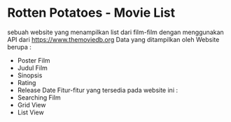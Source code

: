 # Rotten Potatoes - Movie List
sebuah website yang menampilkan list dari film-film dengan menggunakan API dari https://www.themoviedb.org
Data yang ditampilkan oleh Website berupa : 
- Poster Film 
- Judul Film 
- Sinopsis
- Rating
- Release Date
Fitur-fitur yang tersedia pada website ini : 
- Searching Film 
- Grid View
- List View 
